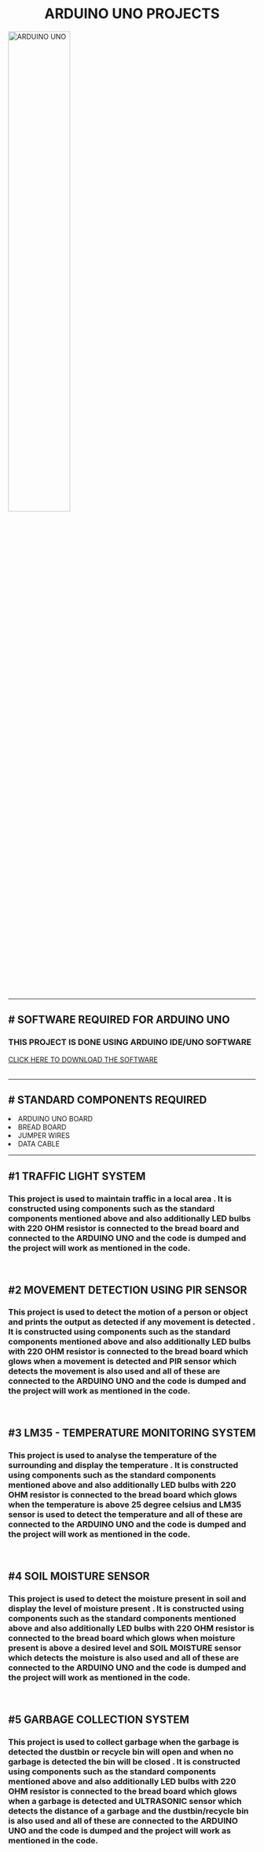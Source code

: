 
 
 <h1 style="text-align: center;">ARDUINO UNO PROJECTS</h1>
 
<img src="https://github.com/sms32/ARDUINO-UNO-PROJECTS/assets/153702953/013eb9c0-f9e2-4881-ac73-2ca4abb2e638" alt="ARDUINO UNO"  width="50%">
<hr>
 <h2># SOFTWARE REQUIRED FOR ARDUINO UNO</h2>
    <h3>THIS PROJECT IS DONE USING ARDUINO IDE/UNO SOFTWARE</h3>
<a href="https://www.arduino.cc/en/software" target="_blank">CLICK HERE TO DOWNLOAD THE SOFTWARE</a>
    <br><br>
    <hr>
       <h2># STANDARD COMPONENTS REQUIRED</h2>
    <li>
       ARDUINO UNO BOARD
    </li>
    <li>
        BREAD BOARD
     </li>
     <li>
        JUMPER WIRES
     </li>
     <li>
        DATA CABLE
     </li><hr>
    <h2>#1  TRAFFIC LIGHT SYSTEM</h2>
    <h3>This project is used to maintain traffic in a local area . It is constructed using components such as 
        the standard components mentioned above and also additionally LED bulbs with 220 OHM resistor is connected to the bread board and connected to the ARDUINO UNO and the code is dumped and the project will work as mentioned in the code.
    </h3>
    <br>
     <h2>#2  MOVEMENT DETECTION USING PIR SENSOR </h2>
    <h3>This project is used to detect the motion of a person or object and prints the output as detected if any movement is detected . It is constructed using components such as 
        the standard components mentioned above and also additionally LED bulbs with 220 OHM resistor is connected to the bread board which glows when a movement is detected and PIR sensor which detects the movement  is also used and all of these are connected to the ARDUINO UNO and the code is dumped and the project will work as mentioned in the code.
    </h3>
    <br>
     <h2>#3  LM35 - TEMPERATURE MONITORING SYSTEM </h2>
    <h3>This project is used to analyse the temperature of the surrounding and display the temperature . It is constructed using components such as 
        the standard components mentioned above and also additionally LED bulbs with 220 OHM resistor is connected to the bread board which glows when the temperature is above 25 degree celsius and LM35 sensor is used to detect the temperature  and all of these are connected to the ARDUINO UNO and the code is dumped and the project will work as mentioned in the code.
    </h3>
    <br>
     <h2>#4  SOIL MOISTURE SENSOR </h2>
    <h3>This project is used to detect the moisture present in soil and display the level of moisture present . It is constructed using components such as 
        the standard components mentioned above and also additionally LED bulbs with 220 OHM resistor is connected to the bread board which glows when moisture present is above a desired level and SOIL MOISTURE sensor which detects the moisture is also used and all of these are connected to the ARDUINO UNO and the code is dumped and the project will work as mentioned in the code.
    </h3>
    <br>
     <h2>#5  GARBAGE COLLECTION SYSTEM </h2>
    <h3>This project is used to collect garbage when the garbage is detected the dustbin or recycle bin will open and when no garbage is detected the bin will be closed . It is constructed using components such as 
        the standard components mentioned above and also additionally LED bulbs with 220 OHM resistor is connected to the bread board which glows when a garbage is detected and ULTRASONIC sensor which detects the distance of a garbage and the dustbin/recycle bin  is also used and all of these are connected to the ARDUINO UNO and the code is dumped and the project will work as mentioned in the code.
    </h3>
